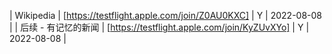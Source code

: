 | Wikipedia | [https://testflight.apple.com/join/Z0AU0KXC] | Y | 2022-08-08 |
| 后续 - 有记忆的新闻 | [https://testflight.apple.com/join/KyZUvXYo] | Y | 2022-08-08 |
